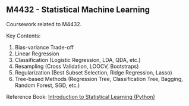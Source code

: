 ## M4432 - Statistical Machine Learning

Coursework related to M4432. 

Key Contents: 
1. Bias-variance Trade-off
2. Linear Regression
3. Classification (Logistic Regression, LDA, QDA, etc.)
4. Resampling (Cross Validation, LOOCV, Bootstraps)
5. Regularization (Best Subset Selection, Ridge Regression, Lasso)
6. Tree-based Methods (Regression Tree, Classification Tree, Bagging, Random Forest, SGD, etc.)

Reference Book: [Introduction to Statistical Learning (Python)](https://www.statlearning.com/)